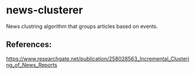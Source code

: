# news-clusterer
News clustring algorithm that groups articles based on events.

## References:
https://www.researchgate.net/publication/258028563_Incremental_Clustering_of_News_Reports
